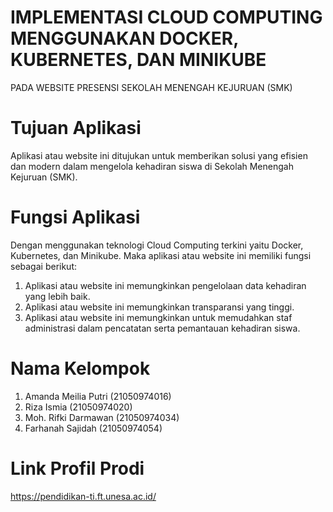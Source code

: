 #  IMPLEMENTASI CLOUD COMPUTING MENGGUNAKAN DOCKER, KUBERNETES, DAN MINIKUBE
PADA WEBSITE PRESENSI SEKOLAH MENENGAH KEJURUAN (SMK)

# Tujuan Aplikasi
Aplikasi atau website ini ditujukan untuk memberikan solusi yang efisien dan modern dalam mengelola kehadiran siswa di Sekolah Menengah Kejuruan (SMK). 

# Fungsi Aplikasi
Dengan menggunakan teknologi Cloud Computing terkini yaitu Docker, Kubernetes, dan Minikube. Maka aplikasi atau website ini memiliki fungsi sebagai berikut:
1. Aplikasi atau website ini memungkinkan pengelolaan data kehadiran yang lebih baik.
2. Aplikasi atau website ini memungkinkan transparansi yang tinggi.
3. Aplikasi atau website ini memungkinkan untuk memudahkan staf administrasi dalam pencatatan serta pemantauan kehadiran siswa.

# Nama Kelompok
1. Amanda Meilia Putri (21050974016)
2. Riza Ismia          (21050974020)
3. Moh. Rifki Darmawan (21050974034)
4. Farhanah Sajidah    (21050974054)

# Link Profil Prodi
https://pendidikan-ti.ft.unesa.ac.id/

